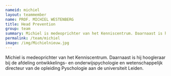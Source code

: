 ```yaml
---
nameid: michiel
layout: teammember
name: PROF. MICHIEL WESTENBERG
title: Head Prevention
group: team
summary: Michiel is medeoprichter van het Kenniscentrum. Daarnaast is hij hoogleraar bij de afdeling ontwikkelings- en onderwijspychologie aan de universiteit Leiden.
permalink: /team/michiel
image: /img/Michielnieuw.jpg
---
```


Michiel is medeoprichter van het Kenniscentrum. Daarnaast is hij hoogleraar bij de afdeling ontwikkelings- en onderwijspychologie en wetenschappelijk directeur van de opleiding Pyschologie aan de universiteit Leiden.

